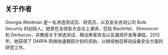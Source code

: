 ## 关于作者

Georgia Weidman 是一名渗透测试员、研究员，以及安全咨询公司 Bulb Security 的创始人。她曾在全球各大会议上演讲，包括 BlackHat、Shmoocon 和 Derbycon，并教授关于渗透测试、移动黑客攻击以及漏洞开发等课程。2012 年，她获得了 DARPA 网络快速跟踪计划的资助，以继续她在移动设备安全方面的研究工作。
